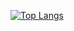 [![Top Langs](https://github-readme-stats.vercel.app/api/top-langs/?username=0xrin1&layout=compact)](https://github.com/anuraghazra/github-readme-stats)
